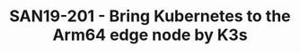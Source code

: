 ---
categories:
- san19
description: Nowadays everyone talks about Kubernetes. There are a lot of landing
  scenarios about running Kubernetes and its very easy for deploy applications with
  Kubernetes. However, due to the limited resource capacity on the edge node, deploying
  a total Kubernetes cluster on the edge node will result in huge resource costs.
  Is there an easy way to bring Kubernetes to the edge node with less resources?<br
  /> Using K3s on edge node offers a vital alternative. k3s is a lightweight Kubernetes
  distribution with easy installation, half the memory and all in a binary, which
  is obviously designed for edge and IOT devices based on Arm64. For easy management
  of several edge K3s clusters, weve also running a Kubernetes cluster on Arm64 datacenter
  side as the "root cluster" for meta-data management and provisioner for all k3s
  clusters running on the edge nodes.<br /> In this presentation, we will talk about
  how to run k3s on the Arm64 edge node, what we have done to make Kubernetes cluster
  running on datacenter side as the root cluster to manage the several k3s clusters
  on edge Arm64 nodes, that will be a good reference architecture for running and
  managing workloads at edge computing area.<br />
image:
  featured: 'true'
  path: /assets/images/featured-images/san19/SAN19-201.png
session_attendee_num: '32'
session_id: SAN19-201
session_room: Pacific Room (Keynote)
session_slot:
  end_time: '2019-09-24 08:55:00'
  start_time: '2019-09-24 08:30:00'
session_speakers:
- speaker_bio: Kevin Zhao is currently the tech lead at Linaro Developer Cloud. Now,
    he is serving as the Core Reviewer for OpenStack Zun project and maintainer for
    virtual-kubelet OpenStack provider. He is also an active contributor in Kolla
    and Nova, mainly focusing on making OpenStack work fine on AArch64. His expertise
    including container and Kubernetes related technologies, deployment and management
    of containerized applications, etc.
  speaker_company: Linaro
  speaker_image: /assets/images/speakers/san19/kevin-zhao.jpg
  speaker_location: ''
  speaker_name: Kevin Zhao
  speaker_position: Tech Lead
  speaker_url: ''
  speaker_username: kevin.zhao1
session_track: IoT Fog/Gateway/Edge Computing
tag: session
tags:
- Data Center
- ' IoT Fog/Gateway/Edge Computing'
- ' Open Source Development'
title: SAN19-201 - Bring Kubernetes to the Arm64 edge node by K3s
---